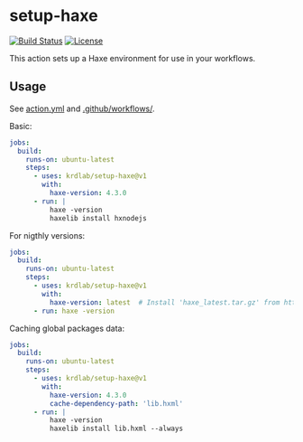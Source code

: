 # setup-haxe

[![Build Status](https://github.com/krdlab/setup-haxe/actions/workflows/test.yml/badge.svg "GitHub Actions")](https://github.com/krdlab/setup-haxe/actions/workflows/test.yml)
[![License](https://img.shields.io/github/license/krdlab/setup-haxe.svg?label=license)](#license)

This action sets up a Haxe environment for use in your workflows.

## Usage

See [action.yml](action.yml) and [.github/workflows/](.github/workflows/).

Basic:
```yaml
jobs:
  build:
    runs-on: ubuntu-latest
    steps:
      - uses: krdlab/setup-haxe@v1
        with:
          haxe-version: 4.3.0
      - run: |
          haxe -version
          haxelib install hxnodejs
```

For nigthly versions:
```yaml
jobs:
  build:
    runs-on: ubuntu-latest
    steps:
      - uses: krdlab/setup-haxe@v1
        with:
          haxe-version: latest  # Install 'haxe_latest.tar.gz' from https://build.haxe.org/builds/haxe/linux64/
      - run: haxe -version
```

Caching global packages data:
```yaml
jobs:
  build:
    runs-on: ubuntu-latest
    steps:
      - uses: krdlab/setup-haxe@v1
        with:
          haxe-version: 4.3.0
          cache-dependency-path: 'lib.hxml'
      - run: |
          haxe -version
          haxelib install lib.hxml --always
```
